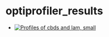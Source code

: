 # optiprofiler_results

- [![Profiles of cbds and lam, small](https://github.com/blockwise-direct-search/optiprofiler_results/workflows/profile_lam_big.yml/badge.svg)](https://github.com/blockwise-direct-search/optiprofiler_results/workflows/profile_lam_big.yml)

